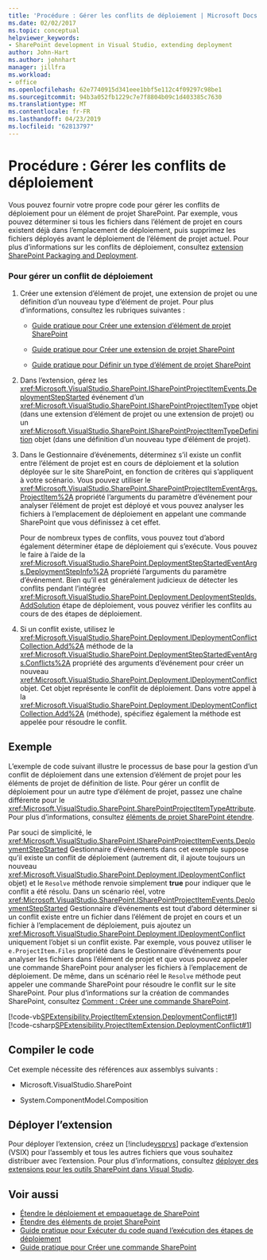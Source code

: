 ```yaml
---
title: 'Procédure : Gérer les conflits de déploiement | Microsoft Docs'
ms.date: 02/02/2017
ms.topic: conceptual
helpviewer_keywords:
- SharePoint development in Visual Studio, extending deployment
author: John-Hart
ms.author: johnhart
manager: jillfra
ms.workload:
- office
ms.openlocfilehash: 62e7740915d341eee1bbf5e112c4f09297c98be1
ms.sourcegitcommit: 94b3a052fb1229c7e7f8804b09c1d403385c7630
ms.translationtype: MT
ms.contentlocale: fr-FR
ms.lasthandoff: 04/23/2019
ms.locfileid: "62813797"
---
```

# <a name="how-to-handle-deployment-conflicts"></a>Procédure : Gérer les conflits de déploiement
  Vous pouvez fournir votre propre code pour gérer les conflits de déploiement pour un élément de projet SharePoint. Par exemple, vous pouvez déterminer si tous les fichiers dans l’élément de projet en cours existent déjà dans l’emplacement de déploiement, puis supprimez les fichiers déployés avant le déploiement de l’élément de projet actuel. Pour plus d’informations sur les conflits de déploiement, consultez [extension SharePoint Packaging and Deployment](../sharepoint/extending-sharepoint-packaging-and-deployment.md).

### <a name="to-handle-a-deployment-conflict"></a>Pour gérer un conflit de déploiement

1. Créer une extension d’élément de projet, une extension de projet ou une définition d’un nouveau type d’élément de projet. Pour plus d’informations, consultez les rubriques suivantes :

    - [Guide pratique pour Créer une extension d’élément de projet SharePoint](../sharepoint/how-to-create-a-sharepoint-project-item-extension.md)

    - [Guide pratique pour Créer une extension de projet SharePoint](../sharepoint/how-to-create-a-sharepoint-project-extension.md)

    - [Guide pratique pour Définir un type d’élément de projet SharePoint](../sharepoint/how-to-define-a-sharepoint-project-item-type.md)

2. Dans l’extension, gérez les <xref:Microsoft.VisualStudio.SharePoint.ISharePointProjectItemEvents.DeploymentStepStarted> événement d’un <xref:Microsoft.VisualStudio.SharePoint.ISharePointProjectItemType> objet (dans une extension d’élément de projet ou une extension de projet) ou un <xref:Microsoft.VisualStudio.SharePoint.ISharePointProjectItemTypeDefinition> objet (dans une définition d’un nouveau type d’élément de projet).

3. Dans le Gestionnaire d’événements, déterminez s’il existe un conflit entre l’élément de projet est en cours de déploiement et la solution déployée sur le site SharePoint, en fonction de critères qui s’appliquent à votre scénario. Vous pouvez utiliser le <xref:Microsoft.VisualStudio.SharePoint.SharePointProjectItemEventArgs.ProjectItem%2A> propriété l’arguments du paramètre d’événement pour analyser l’élément de projet est déployé et vous pouvez analyser les fichiers à l’emplacement de déploiement en appelant une commande SharePoint que vous définissez à cet effet.

     Pour de nombreux types de conflits, vous pouvez tout d’abord également déterminer étape de déploiement qui s’exécute. Vous pouvez le faire à l’aide de la <xref:Microsoft.VisualStudio.SharePoint.DeploymentStepStartedEventArgs.DeploymentStepInfo%2A> propriété l’arguments du paramètre d’événement. Bien qu’il est généralement judicieux de détecter les conflits pendant l’intégrée <xref:Microsoft.VisualStudio.SharePoint.Deployment.DeploymentStepIds.AddSolution> étape de déploiement, vous pouvez vérifier les conflits au cours de des étapes de déploiement.

4. Si un conflit existe, utilisez le <xref:Microsoft.VisualStudio.SharePoint.Deployment.IDeploymentConflictCollection.Add%2A> méthode de la <xref:Microsoft.VisualStudio.SharePoint.DeploymentStepStartedEventArgs.Conflicts%2A> propriété des arguments d’événement pour créer un nouveau <xref:Microsoft.VisualStudio.SharePoint.Deployment.IDeploymentConflict> objet. Cet objet représente le conflit de déploiement. Dans votre appel à la <xref:Microsoft.VisualStudio.SharePoint.Deployment.IDeploymentConflictCollection.Add%2A> (méthode), spécifiez également la méthode est appelée pour résoudre le conflit.

## <a name="example"></a>Exemple
 L’exemple de code suivant illustre le processus de base pour la gestion d’un conflit de déploiement dans une extension d’élément de projet pour les éléments de projet de définition de liste. Pour gérer un conflit de déploiement pour un autre type d’élément de projet, passez une chaîne différente pour le <xref:Microsoft.VisualStudio.SharePoint.SharePointProjectItemTypeAttribute>. Pour plus d’informations, consultez [éléments de projet SharePoint étendre](../sharepoint/extending-sharepoint-project-items.md).

 Par souci de simplicité, le <xref:Microsoft.VisualStudio.SharePoint.ISharePointProjectItemEvents.DeploymentStepStarted> Gestionnaire d’événements dans cet exemple suppose qu’il existe un conflit de déploiement (autrement dit, il ajoute toujours un nouveau <xref:Microsoft.VisualStudio.SharePoint.Deployment.IDeploymentConflict> objet) et le `Resolve` méthode renvoie simplement **true** pour indiquer que le conflit a été résolu. Dans un scénario réel, votre <xref:Microsoft.VisualStudio.SharePoint.ISharePointProjectItemEvents.DeploymentStepStarted> Gestionnaire d’événements est tout d’abord déterminer si un conflit existe entre un fichier dans l’élément de projet en cours et un fichier à l’emplacement de déploiement, puis ajoutez un <xref:Microsoft.VisualStudio.SharePoint.Deployment.IDeploymentConflict> uniquement l’objet si un conflit existe. Par exemple, vous pouvez utiliser le `e.ProjectItem.Files` propriété dans le Gestionnaire d’événements pour analyser les fichiers dans l’élément de projet et que vous pouvez appeler une commande SharePoint pour analyser les fichiers à l’emplacement de déploiement. De même, dans un scénario réel le `Resolve` méthode peut appeler une commande SharePoint pour résoudre le conflit sur le site SharePoint. Pour plus d’informations sur la création de commandes SharePoint, consultez [Comment : Créer une commande SharePoint](../sharepoint/how-to-create-a-sharepoint-command.md).

 [!code-vb[SPExtensibility.ProjectItemExtension.DeploymentConflict#1](../sharepoint/codesnippet/VisualBasic/deploymentconflict/extension/deploymentconflictextension.vb#1)]
 [!code-csharp[SPExtensibility.ProjectItemExtension.DeploymentConflict#1](../sharepoint/codesnippet/CSharp/deploymentconflict/extension/deploymentconflictextension.cs#1)]

## <a name="compile-the-code"></a>Compiler le code
 Cet exemple nécessite des références aux assemblys suivants :

- Microsoft.VisualStudio.SharePoint

- System.ComponentModel.Composition

## <a name="deploy-the-extension"></a>Déployer l’extension
 Pour déployer l’extension, créez un [!include[vsprvs](../sharepoint/includes/vsprvs-md.md)] package d’extension (VSIX) pour l’assembly et tous les autres fichiers que vous souhaitez distribuer avec l’extension. Pour plus d’informations, consultez [déployer des extensions pour les outils SharePoint dans Visual Studio](../sharepoint/deploying-extensions-for-the-sharepoint-tools-in-visual-studio.md).

## <a name="see-also"></a>Voir aussi
- [Étendre le déploiement et empaquetage de SharePoint](../sharepoint/extending-sharepoint-packaging-and-deployment.md)
- [Étendre des éléments de projet SharePoint](../sharepoint/extending-sharepoint-project-items.md)
- [Guide pratique pour Exécuter du code quand l’exécution des étapes de déploiement](../sharepoint/how-to-run-code-when-deployment-steps-are-executed.md)
- [Guide pratique pour Créer une commande SharePoint](../sharepoint/how-to-create-a-sharepoint-command.md)
